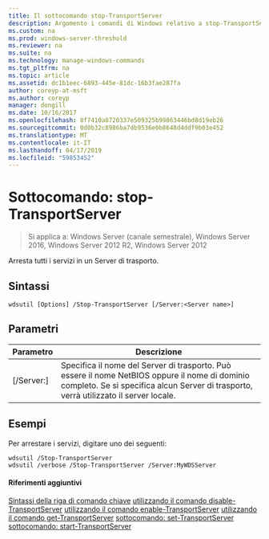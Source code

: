 ```yaml
---
title: Il sottocomando stop-TransportServer
description: Argomento i comandi di Windows relativo a stop-TransportServer
ms.custom: na
ms.prod: windows-server-threshold
ms.reviewer: na
ms.suite: na
ms.technology: manage-windows-commands
ms.tgt_pltfrm: na
ms.topic: article
ms.assetid: dc1b1eec-6893-445e-81dc-16b3fae287fa
author: coreyp-at-msft
ms.author: coreyp
manager: dongill
ms.date: 10/16/2017
ms.openlocfilehash: 8f7410a8720337e509325b99863446bd8d19eb26
ms.sourcegitcommit: 0d0b32c8986ba7db9536e0b8648d4ddf9b03e452
ms.translationtype: MT
ms.contentlocale: it-IT
ms.lasthandoff: 04/17/2019
ms.locfileid: "59853452"
---
```

# <a name="subcommand-stop-transportserver"></a>Sottocomando: stop-TransportServer

>Si applica a: Windows Server (canale semestrale), Windows Server 2016, Windows Server 2012 R2, Windows Server 2012

Arresta tutti i servizi in un Server di trasporto.
## <a name="syntax"></a>Sintassi
```
wdsutil [Options] /Stop-TransportServer [/Server:<Server name>]
```
## <a name="parameters"></a>Parametri
|Parametro|Descrizione|
|-------|--------|
|[/Server:<Server name>]|Specifica il nome del Server di trasporto. Può essere il nome NetBIOS oppure il nome di dominio completo. Se si specifica alcun Server di trasporto, verrà utilizzato il server locale.|
## <a name="BKMK_examples"></a>Esempi
Per arrestare i servizi, digitare uno dei seguenti:
```
wdsutil /Stop-TransportServer
wdsutil /verbose /Stop-TransportServer /Server:MyWDSServer
```
#### <a name="additional-references"></a>Riferimenti aggiuntivi
[Sintassi della riga di comando chiave](command-line-syntax-key.md)
[utilizzando il comando disable-TransportServer](using-the-disable-transportserver-command.md)
[utilizzando il comando enable-TransportServer](using-the-enable-transportserver-command.md)
[utilizzando il comando get-TransportServer](using-the-get-transportserver-command.md)
[sottocomando: set-TransportServer](subcommand-set-transportserver.md)
[sottocomando: start-TransportServer](subcommand-start-transportserver.md)
